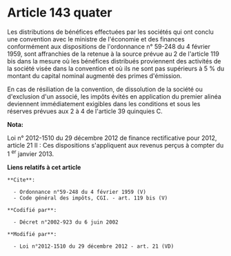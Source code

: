 # Article 143 quater

Les distributions de bénéfices effectuées par les sociétés qui ont conclu une convention avec le ministre de l'économie et
des finances conformément aux dispositions de l'ordonnance n° 59-248 du 4 février 1959, sont affranchies de la retenue à la
source prévue au 2 de l'article 119 bis dans la mesure où les bénéfices distribués proviennent des activités de la société
visée dans la convention et où ils ne sont pas supérieurs à 5 % du montant du capital nominal augmenté des primes
d'émission. 

En cas de résiliation de la convention, de dissolution de la société ou d'exclusion d'un associé, les impôts évités en
application du premier alinéa deviennent immédiatement exigibles dans les conditions et sous les réserves prévues aux 2 à 4
de l'article 39 quinquies C.

**Nota:**

Loi n° 2012-1510 du 29 décembre 2012 de finance rectificative pour 2012, article 21 II : Ces dispositions s'appliquent aux
revenus perçus à compter du 1
  <sup>er</sup> janvier 2013.

**Liens relatifs à cet article**

	**Cite**:

	  - Ordonnance n°59-248 du 4 février 1959 (V)
	  - Code général des impôts, CGI. - art. 119 bis (V)

	**Codifié par**:

	  - Décret n°2002-923 du 6 juin 2002

	**Modifié par**:

	  - Loi n°2012-1510 du 29 décembre 2012 - art. 21 (VD)
